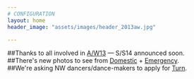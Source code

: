 ```yaml
---
# CONFIGURATION
layout: home
header_image: "assets/images/header_2013aw.jpg"

---
```

##Thanks to all involved in [A/W13](/current/2013-autumnwinter) — S/S14 announced soon.        
##There's new photos to see from [Domestic](/galleries/2013-domestic) + [Emergency](/galleries/2013-emergency).       
##We're asking NW dancers/dance-makers to apply for [Turn](hab/turn).
